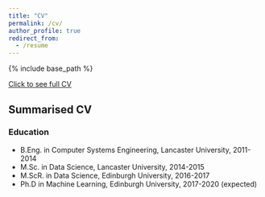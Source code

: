 ```yaml
---
title: "CV"
permalink: /cv/
author_profile: true
redirect_from:
  - /resume
---
```


{% include base_path %}

[Click to see full CV](https://resume.creddle.io/resume/19zcxg3g9th "CV")

## Summarised CV

### Education
* B.Eng. in Computer Systems Engineering, Lancaster University, 2011-2014
* M.Sc. in Data Science, Lancaster University, 2014-2015
* M.ScR. in Data Science, Edinburgh University, 2016-2017
* Ph.D in Machine Learning, Edinburgh University, 2017-2020 (expected)


